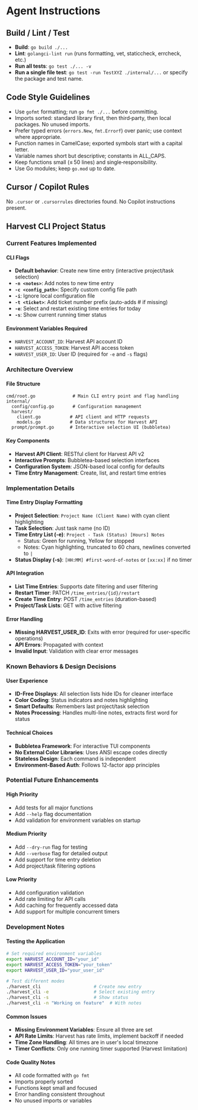 # Agent Instructions

## Build / Lint / Test
- **Build**: `go build ./...`
- **Lint**: `golangci-lint run` (runs formatting, vet, staticcheck, errcheck, etc.)
- **Run all tests**: `go test ./... -v`
- **Run a single file test**: `go test -run TestXYZ ./internal/...` or specify the package and test name.

## Code Style Guidelines
- Use `gofmt` formatting; run `go fmt ./...` before committing.
- Imports sorted: standard library first, then third‑party, then local packages. No unused imports.
- Prefer typed errors (`errors.New`, `fmt.Errorf`) over panic; use context where appropriate.
- Function names in CamelCase; exported symbols start with a capital letter.
- Variable names short but descriptive; constants in ALL_CAPS.
- Keep functions small (≤ 50 lines) and single‑responsibility.
- Use Go modules; keep `go.mod` up to date.

## Cursor / Copilot Rules
No `.cursor` or `.cursorrules` directories found. No Copilot instructions present.

## Harvest CLI Project Status

### Current Features Implemented

#### CLI Flags
- **Default behavior**: Create new time entry (interactive project/task selection)
- **`-n <notes>`**: Add notes to new time entry
- **`-c <config_path>`**: Specify custom config file path
- **`-i`**: Ignore local configuration file
- **`-t <ticket>`**: Add ticket number prefix (auto-adds # if missing)
- **`-e`**: Select and restart existing time entries for today
- **`-s`**: Show current running timer status

#### Environment Variables Required
- `HARVEST_ACCOUNT_ID`: Harvest API account ID
- `HARVEST_ACCESS_TOKEN`: Harvest API access token
- `HARVEST_USER_ID`: User ID (required for `-e` and `-s` flags)

### Architecture Overview

#### File Structure
```
cmd/root.go              # Main CLI entry point and flag handling
internal/
  config/config.go       # Configuration management
  harvest/
    client.go           # API client and HTTP requests
    models.go           # Data structures for Harvest API
  prompt/prompt.go      # Interactive selection UI (bubbletea)
```

#### Key Components
- **Harvest API Client**: RESTful client for Harvest API v2
- **Interactive Prompts**: Bubbletea-based selection interfaces
- **Configuration System**: JSON-based local config for defaults
- **Time Entry Management**: Create, list, and restart time entries

### Implementation Details

#### Time Entry Display Formatting
- **Project Selection**: `Project Name (Client Name)` with cyan client highlighting
- **Task Selection**: Just task name (no ID)
- **Time Entry List (-e)**: `Project - Task (Status) [Hours] Notes`
  - Status: Green for running, Yellow for stopped
  - Notes: Cyan highlighting, truncated to 60 chars, newlines converted to `|`
- **Status Display (-s)**: `[HH:MM] #first-word-of-notes` or `[xx:xx]` if no timer

#### API Integration
- **List Time Entries**: Supports date filtering and user filtering
- **Restart Timer**: PATCH `/time_entries/{id}/restart`
- **Create Time Entry**: POST `/time_entries` (duration-based)
- **Project/Task Lists**: GET with active filtering

#### Error Handling
- **Missing HARVEST_USER_ID**: Exits with error (required for user-specific operations)
- **API Errors**: Propagated with context
- **Invalid Input**: Validation with clear error messages

### Known Behaviors & Design Decisions

#### User Experience
- **ID-Free Displays**: All selection lists hide IDs for cleaner interface
- **Color Coding**: Status indicators and notes highlighting
- **Smart Defaults**: Remembers last project/task selection
- **Notes Processing**: Handles multi-line notes, extracts first word for status

#### Technical Choices
- **Bubbletea Framework**: For interactive TUI components
- **No External Color Libraries**: Uses ANSI escape codes directly
- **Stateless Design**: Each command is independent
- **Environment-Based Auth**: Follows 12-factor app principles

### Potential Future Enhancements

#### High Priority
- Add tests for all major functions
- Add `--help` flag documentation
- Add validation for environment variables on startup

#### Medium Priority
- Add `--dry-run` flag for testing
- Add `--verbose` flag for detailed output
- Add support for time entry deletion
- Add project/task filtering options

#### Low Priority
- Add configuration validation
- Add rate limiting for API calls
- Add caching for frequently accessed data
- Add support for multiple concurrent timers

### Development Notes

#### Testing the Application
```bash
# Set required environment variables
export HARVEST_ACCOUNT_ID="your_id"
export HARVEST_ACCESS_TOKEN="your_token"
export HARVEST_USER_ID="your_user_id"

# Test different modes
./harvest_cli                    # Create new entry
./harvest_cli -e                 # Select existing entry
./harvest_cli -s                 # Show status
./harvest_cli -n "Working on feature"  # With notes
```

#### Common Issues
- **Missing Environment Variables**: Ensure all three are set
- **API Rate Limits**: Harvest has rate limits, implement backoff if needed
- **Time Zone Handling**: All times are in user's local timezone
- **Timer Conflicts**: Only one running timer supported (Harvest limitation)

#### Code Quality Notes
- All code formatted with `go fmt`
- Imports properly sorted
- Functions kept small and focused
- Error handling consistent throughout
- No unused imports or variables
